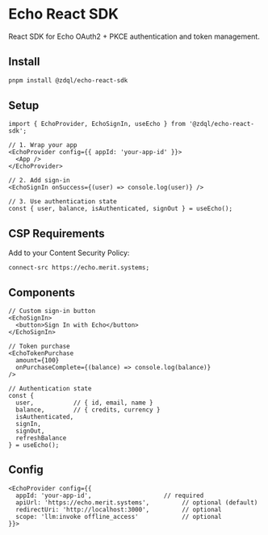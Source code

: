 # Echo React SDK

React SDK for Echo OAuth2 + PKCE authentication and token management.

## Install

```bash
pnpm install @zdql/echo-react-sdk
```

## Setup

```tsx
import { EchoProvider, EchoSignIn, useEcho } from '@zdql/echo-react-sdk';

// 1. Wrap your app
<EchoProvider config={{ appId: 'your-app-id' }}>
  <App />
</EchoProvider>

// 2. Add sign-in
<EchoSignIn onSuccess={(user) => console.log(user)} />

// 3. Use authentication state
const { user, balance, isAuthenticated, signOut } = useEcho();
```

## CSP Requirements

Add to your Content Security Policy:

```http
connect-src https://echo.merit.systems;
```

## Components

```tsx
// Custom sign-in button
<EchoSignIn>
  <button>Sign In with Echo</button>
</EchoSignIn>

// Token purchase
<EchoTokenPurchase
  amount={100}
  onPurchaseComplete={(balance) => console.log(balance)}
/>

// Authentication state
const {
  user,           // { id, email, name }
  balance,        // { credits, currency }
  isAuthenticated,
  signIn,
  signOut,
  refreshBalance
} = useEcho();
```

## Config

```tsx
<EchoProvider config={{
  appId: 'your-app-id',                    // required
  apiUrl: 'https://echo.merit.systems',         // optional (default)
  redirectUri: 'http://localhost:3000',         // optional
  scope: 'llm:invoke offline_access'            // optional
}}>
```
